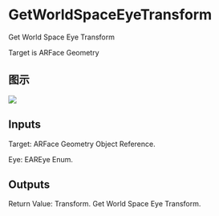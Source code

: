 # GetWorldSpaceEyeTransform

Get World Space Eye Transform

Target is ARFace Geometry

## 图示

![]($-20221218-17563244.png)

## Inputs

Target: ARFace Geometry Object Reference.

Eye: EAREye Enum.  

## Outputs

Return Value: Transform. Get World Space Eye Transform.

